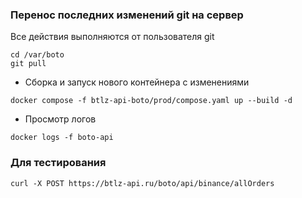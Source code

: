 ### Перенос последних изменений git на сервер
Все действия выполняются от пользователя git 
 ```
 cd /var/boto
 git pull
 ```
- Сборка и запуск нового контейнера с изменениями
 ```
 docker compose -f btlz-api-boto/prod/compose.yaml up --build -d
 ```
 - Просмотр логов
 ```
 docker logs -f boto-api
```

### Для тестирования

```
curl -X POST https://btlz-api.ru/boto/api/binance/allOrders
```
